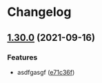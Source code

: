 # Changelog

## [1.30.0](https://www.github.com/willarmiros/test-package-lock-repo/compare/test-package-lock-web-plugin-v1.29.0...test-package-lock-web-plugin-v1.30.0) (2021-09-16)


### Features

* asdfgasgf ([e71c36f](https://www.github.com/willarmiros/test-package-lock-repo/commit/e71c36f5c91d81bef3fa7acfced120d4a05b0fd4))
